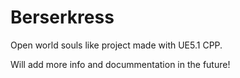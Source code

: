 # Berserkress
Open world souls like project made with UE5.1 CPP.

Will add more info and docummentation in the future!
